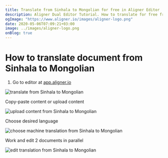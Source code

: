 ```yaml
---
title: Translate from Sinhala to Mongolian for free in Aligner Editor
description: Aligner Dual Editor Tutorial. How to translate for free from Sinhala to Mongolian. Aligner is multilingual document management platform. 
ogImage: "https://www.aligner.io/images/aligner-logo.png"
date: 2020-05-06T07:09:21+03:00
image: ../images/aligner-logo.png
onBlog: true
---
```


# How to translate document from Sinhala to Mongolian

1. Go to editor at [app.aligner.io](https://app.aligner.io "Aligner App web page")

![translate from Sinhala to Mongolian](../aligner-blank-editor.png "translate from Sinhala to Mongolian")

Copy-paste content or upload content

![upload content from Sinhala to Mongolian](../aligner-uploaded-document.png "upload content from Sinhala to Mongolian")

Choose desired language

![choose machine translation from Sinhala to Mongolian](../aligner-language-dropdown.png "choose machine translation from Sinhala to Mongolian")

Work and edit 2 documents in parallel

![edit translation from Sinhala to Mongolian](../aligner-double-sitded-editor.png "edit translation from Sinhala to Mongolian")

